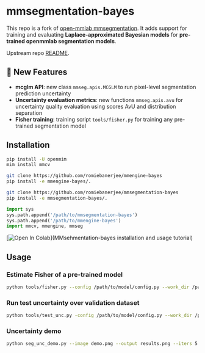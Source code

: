 # mmsegmentation-bayes
This repo is a fork of [open-mmlab mmsegmentation](https://github.com/open-mmlab/mmsegmentation). It adds support for training and evaluating **Laplace-approximated Bayesian models** for **pre-trained openmmlab segmentation models**.


Upstream repo [README](https://github.com/open-mmlab/mmsegmentation/blob/main/README.md). 

## 🚀 New Features 

- **mcglm API**: new class `mmseg.apis.MCGLM` to run pixel-level segmentation prediction uncertainty
- **Uncertainty evaluation metrics**: new functions `mmseg.apis.avu` for uncertainty quality evaluation using scores AvU and distribution separation
- **Fisher training**: training script `tools/fisher.py` for training any pre-trained segmentation model

## Installation

```bash
pip install -U openmim
mim install mmcv

git clone https://github.com/romiebanerjee/mmengine-bayes
pip install -e mmengine-bayes/.

git clone https://github.com/romiebanerjee/mmsegmentation-bayes
pip install -e mmsegmentation-bayes/.
```
```python 
import sys
sys.path.append('/path/to/mmsegmentation-bayes')
sys.path.append('/path/to/mmengine-bayes')
import mmcv, mmengine, mmseg
```

[![Open In Colab](https://colab.research.google.com/assets/colab-badge.svg)](MMsehmentation-bayes installation and usage tutorial)

## Usage

### Estimate Fisher of a pre-trained model

```bash
python tools/fisher.py --config /path/to/model/config.py --work_dir /path/to/work/dir --ckpt /path/to/model/ckpt
```
### Run test uncertainty over validation dataset
```bash
python tools/test_unc.py -config /path/to/model/config.py --work_dir /path/to/work/dir --ckpt /path/to/model/ckpt --curvature_ckpt /path/to/kfac/state/dict/ckpt
```
### Uncertainty demo
```bash
python seg_unc_demo.py --image demo.png --output results.png --iters 5 --show
```



